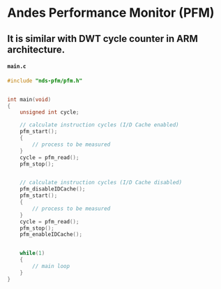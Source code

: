 # Andes Performance Monitor (PFM)
## It is similar with DWT cycle counter in ARM architecture.



#### **`main.c`**
```c
#include "nds-pfm/pfm.h"


int main(void)
{
    unsigned int cycle;

    // calculate instruction cycles (I/D Cache enabled)
    pfm_start();
    {
        // process to be measured
    }
    cycle = pfm_read();
    pfm_stop();


    // calculate instruction cycles (I/D Cache disabled)
    pfm_disableIDCache();
    pfm_start();
    {
        // process to be measured
    }
    cycle = pfm_read();
    pfm_stop();
    pfm_enableIDCache();


    while(1) 
    {
        // main loop
    }
}

```
